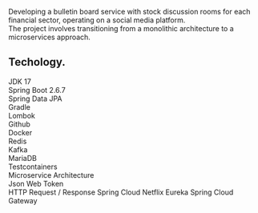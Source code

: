 
Developing a bulletin board service with stock discussion rooms for each financial sector, operating on a social media platform.    
The project involves transitioning from a monolithic architecture to a microservices approach.


## Techology.

JDK 17    
Spring Boot 2.6.7   
Spring Data JPA   
Gradle   
Lombok   
Github   
Docker   
Redis   
Kafka   
MariaDB   
Testcontainers   
Microservice Architecture   
Json Web Token   
HTTP Request / Response 
Spring Cloud Netflix Eureka
Spring Cloud Gateway

